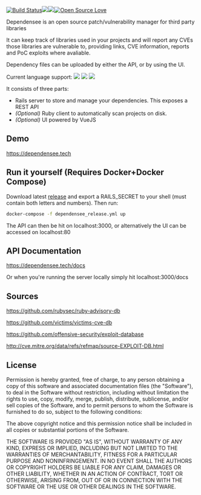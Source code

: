 [![Build Status](https://api.travis-ci.org/PercussiveElbow/Dependensee.svg?branch=master)](https://travis-ci.org/PercussiveElbow/Dependensee/)<a href="https://codeclimate.com/github/PercussiveElbow/Dependensee/test_coverage"><img src="https://api.codeclimate.com/v1/badges/9a064cca8a09e6e40b1f/test_coverage" /></a><a href="https://codeclimate.com/github/PercussiveElbow/Dependensee/maintainability"><img src="https://api.codeclimate.com/v1/badges/9a064cca8a09e6e40b1f/maintainability" /></a>[![Open Source Love](https://badges.frapsoft.com/os/mit/mit.svg?v=102)](https://github.com/ellerbrock/open-source-badge/)
 

Dependensee is an open source patch/vulnerability manager for third party libraries

It can keep track of libraries used in your projects and will report any CVEs those libraries are vulnerable to, providing links, CVE information, reports and PoC exploits where avaliable.

Dependency files can be uploaded by either the API, or by using the UI.

Current language support:
<a href="https://img.shields.io/badge/language-ruby-red.svg"><img src="https://img.shields.io/badge/language-ruby-red.svg"/></a>
<a href="https://img.shields.io/badge/language-java-blue.svg"><img src="https://img.shields.io/badge/language-java-blue.svg"/></a>
<a href="https://img.shields.io/badge/language-python-green.svg"><img src="https://img.shields.io/badge/language-python-green.svg"/></a>

It consists of three parts:
- Rails server to store and manage your dependencies. This exposes a REST API
- *(Optional)* Ruby client to automatically scan projects on disk.
- *(Optional)* UI powered by VueJS

## Demo
https://dependensee.tech

## Run it yourself (Requires Docker+Docker Compose)
Download latest <a href="https://github.com/PercussiveElbow/Dependensee/releases" >release</a> and export a RAILS_SECRET to your shell (must contain both letters and numbers). Then run:
```bash
docker-compose -f dependensee_release.yml up
```
The API can then be hit on localhost:3000, or alternatively the UI can be accessed on localhost:80

## API Documentation
https://dependensee.tech/docs

Or when you're running the server locally simply hit localhost:3000/docs

## Sources
https://github.com/rubysec/ruby-advisory-db

https://github.com/victims/victims-cve-db

https://github.com/offensive-security/exploit-database

http://cve.mitre.org/data/refs/refmap/source-EXPLOIT-DB.html

## License
Permission is hereby granted, free of charge, to any person obtaining a copy of this software and associated documentation files (the "Software"), to deal in the Software without restriction, including without limitation the rights to use, copy, modify, merge, publish, distribute, sublicense, and/or sell copies of the Software, and to permit persons to whom the Software is furnished to do so, subject to the following conditions:

The above copyright notice and this permission notice shall be included in all copies or substantial portions of the Software.

THE SOFTWARE IS PROVIDED "AS IS", WITHOUT WARRANTY OF ANY KIND, EXPRESS OR IMPLIED, INCLUDING BUT NOT LIMITED TO THE WARRANTIES OF MERCHANTABILITY, FITNESS FOR A PARTICULAR PURPOSE AND NONINFRINGEMENT. IN NO EVENT SHALL THE AUTHORS OR COPYRIGHT HOLDERS BE LIABLE FOR ANY CLAIM, DAMAGES OR OTHER LIABILITY, WHETHER IN AN ACTION OF CONTRACT, TORT OR OTHERWISE, ARISING FROM, OUT OF OR IN CONNECTION WITH THE SOFTWARE OR THE USE OR OTHER DEALINGS IN THE SOFTWARE. 
